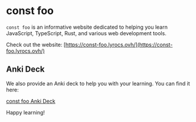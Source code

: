 # const foo

`const foo` is an informative website dedicated to helping you learn JavaScript, TypeScript, Rust, and various web development tools.

Check out the website: [https://const-foo.lyrocs.ovh/](https://const-foo.lyrocs.ovh/)

## Anki Deck

We also provide an Anki deck to help you with your learning. You can find it here:

[const foo Anki Deck](https://ankiweb.net/shared/info/1291996813?cb=1758964636476)

Happy learning!
